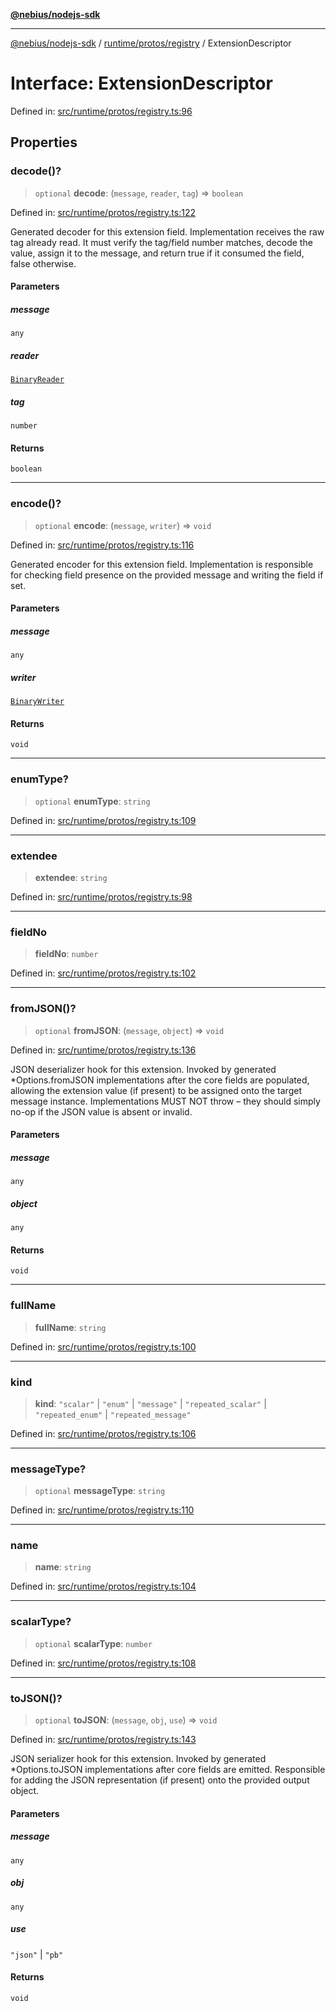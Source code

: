 [**@nebius/nodejs-sdk**](../../../../README.md)

---

[@nebius/nodejs-sdk](../../../../README.md) / [runtime/protos/registry](../README.md) / ExtensionDescriptor

# Interface: ExtensionDescriptor

Defined in: [src/runtime/protos/registry.ts:96](https://github.com/nebius/nodejs-sdk/blob/b305f8e478cb0251c26d73900b264b3bd9a5cc58/src/runtime/protos/registry.ts#L96)

## Properties

### decode()?

> `optional` **decode**: (`message`, `reader`, `tag`) => `boolean`

Defined in: [src/runtime/protos/registry.ts:122](https://github.com/nebius/nodejs-sdk/blob/b305f8e478cb0251c26d73900b264b3bd9a5cc58/src/runtime/protos/registry.ts#L122)

Generated decoder for this extension field. Implementation receives the raw tag already read.
It must verify the tag/field number matches, decode the value, assign it to the message, and
return true if it consumed the field, false otherwise.

#### Parameters

##### message

`any`

##### reader

[`BinaryReader`](../../core/classes/BinaryReader.md)

##### tag

`number`

#### Returns

`boolean`

---

### encode()?

> `optional` **encode**: (`message`, `writer`) => `void`

Defined in: [src/runtime/protos/registry.ts:116](https://github.com/nebius/nodejs-sdk/blob/b305f8e478cb0251c26d73900b264b3bd9a5cc58/src/runtime/protos/registry.ts#L116)

Generated encoder for this extension field. Implementation is responsible for
checking field presence on the provided message and writing the field if set.

#### Parameters

##### message

`any`

##### writer

[`BinaryWriter`](../../core/classes/BinaryWriter.md)

#### Returns

`void`

---

### enumType?

> `optional` **enumType**: `string`

Defined in: [src/runtime/protos/registry.ts:109](https://github.com/nebius/nodejs-sdk/blob/b305f8e478cb0251c26d73900b264b3bd9a5cc58/src/runtime/protos/registry.ts#L109)

---

### extendee

> **extendee**: `string`

Defined in: [src/runtime/protos/registry.ts:98](https://github.com/nebius/nodejs-sdk/blob/b305f8e478cb0251c26d73900b264b3bd9a5cc58/src/runtime/protos/registry.ts#L98)

---

### fieldNo

> **fieldNo**: `number`

Defined in: [src/runtime/protos/registry.ts:102](https://github.com/nebius/nodejs-sdk/blob/b305f8e478cb0251c26d73900b264b3bd9a5cc58/src/runtime/protos/registry.ts#L102)

---

### fromJSON()?

> `optional` **fromJSON**: (`message`, `object`) => `void`

Defined in: [src/runtime/protos/registry.ts:136](https://github.com/nebius/nodejs-sdk/blob/b305f8e478cb0251c26d73900b264b3bd9a5cc58/src/runtime/protos/registry.ts#L136)

JSON deserializer hook for this extension. Invoked by generated \*Options.fromJSON
implementations after the core fields are populated, allowing the extension
value (if present) to be assigned onto the target message instance.
Implementations MUST NOT throw – they should simply no-op if the JSON value
is absent or invalid.

#### Parameters

##### message

`any`

##### object

`any`

#### Returns

`void`

---

### fullName

> **fullName**: `string`

Defined in: [src/runtime/protos/registry.ts:100](https://github.com/nebius/nodejs-sdk/blob/b305f8e478cb0251c26d73900b264b3bd9a5cc58/src/runtime/protos/registry.ts#L100)

---

### kind

> **kind**: `"scalar"` \| `"enum"` \| `"message"` \| `"repeated_scalar"` \| `"repeated_enum"` \| `"repeated_message"`

Defined in: [src/runtime/protos/registry.ts:106](https://github.com/nebius/nodejs-sdk/blob/b305f8e478cb0251c26d73900b264b3bd9a5cc58/src/runtime/protos/registry.ts#L106)

---

### messageType?

> `optional` **messageType**: `string`

Defined in: [src/runtime/protos/registry.ts:110](https://github.com/nebius/nodejs-sdk/blob/b305f8e478cb0251c26d73900b264b3bd9a5cc58/src/runtime/protos/registry.ts#L110)

---

### name

> **name**: `string`

Defined in: [src/runtime/protos/registry.ts:104](https://github.com/nebius/nodejs-sdk/blob/b305f8e478cb0251c26d73900b264b3bd9a5cc58/src/runtime/protos/registry.ts#L104)

---

### scalarType?

> `optional` **scalarType**: `number`

Defined in: [src/runtime/protos/registry.ts:108](https://github.com/nebius/nodejs-sdk/blob/b305f8e478cb0251c26d73900b264b3bd9a5cc58/src/runtime/protos/registry.ts#L108)

---

### toJSON()?

> `optional` **toJSON**: (`message`, `obj`, `use`) => `void`

Defined in: [src/runtime/protos/registry.ts:143](https://github.com/nebius/nodejs-sdk/blob/b305f8e478cb0251c26d73900b264b3bd9a5cc58/src/runtime/protos/registry.ts#L143)

JSON serializer hook for this extension. Invoked by generated \*Options.toJSON
implementations after core fields are emitted. Responsible for adding the
JSON representation (if present) onto the provided output object.

#### Parameters

##### message

`any`

##### obj

`any`

##### use

`"json"` | `"pb"`

#### Returns

`void`
